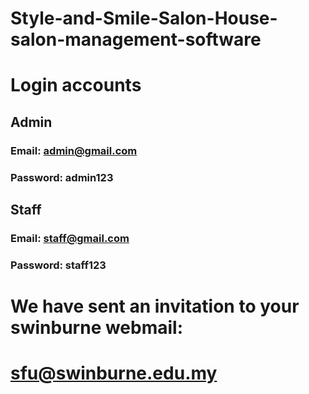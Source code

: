 # Style-and-Smile-Salon-House-salon-management-software

# Login accounts
## Admin
### Email: admin@gmail.com
### Password: admin123

## Staff
### Email: staff@gmail.com
### Password: staff123


# We have sent an invitation to your swinburne webmail:
# sfu@swinburne.edu.my
